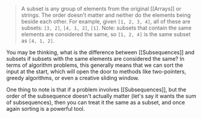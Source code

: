 > A subset is any group of elements from the original [[Arrays]] or strings. The order doesn't matter and neither do the elements being beside each other. For example, given `[1, 2, 3, 4]`, all of these are subsets: `[3, 2]`, `[4, 1, 2]`, `[1]`. Note: subsets that contain the same elements are considered the same, so `[1, 2, 4]` is the same subset as `[4, 1, 2]`.

You may be thinking, what is the difference between [[Subsequences]] and subsets if subsets with the same elements are considered the same? In terms of algorithm problems, this generally means that we can sort the input at the start, which will open the door to methods like two-pointers, greedy algorithms, or even a creative sliding window.

One thing to note is that if a problem involves [[Subsequences]], but the order of the subsequence doesn't actually matter (let's say it wants the sum of subsequences), then you can treat it the same as a subset, and once again sorting is a powerful tool.